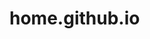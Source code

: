 # home.github.io
<!--首页代码-->
<!DOCTYPE html>
<html lang="en">
<head>
    <meta charset="UTF-8">
    <meta http-equiv="X-UA-Compatible" content="IE=edge">
    <meta name="viewport" content="width=device-width, initial-scale=1.0">
    <title>Document</title>
    <style>
        ul {
          list-style-type: none;
          margin: 0;
          padding: 0;
          overflow: hidden;
          background-color: #333;
        }
        
        li {
          float: left;
        }
        
        li a {
          display: block;
          color: white;
          text-align: center;
          padding: 14px 16px;
          text-decoration: none;
        }
        
        li a:hover {
          background-color: #111;
        }
        </style>
</head>
<body>
    <ul>
        <li><a class="active" href="http://127.0.0.1:5500/indexth2.html">My首页</a></li>
        <li><a href="https://huiyi0923.github.io/">旧网址</a></li>
        <li><a href="http://127.0.0.1:5500/indexth.html">悬浮球</a></li>
        <li><a href="http://127.0.0.1:5500/indexth3.html">关于我们</a></li>
    </ul>
      
    <div class="text" style=" text-align:center;">
        <h1 style="color: rgb(121, 219, 220);">微清让世界遇见你！</h1>
        <img src="./头像.jpg" alt="图片失效" width="200px">
    <body background="./背景图片2.jpg">
    <div class="foot">
        Github © 2023 版权所有
        <h5 style="color: white;">站长QQ：1148246926；站长是ikun，联系站长请先发kun图！</h5>
        <h5 style="color: white;">微清：提供技术服务支持</h5>
        <h5 style="color: white;">大胆的说一声：微清YYDS！</h5>
    </div>
    
    </div>
</body>
</html>

